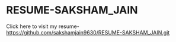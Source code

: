 # RESUME-SAKSHAM_JAIN


Click here to visit my resume-https://github.com/sakshamjain9630/RESUME-SAKSHAM_JAIN.git
